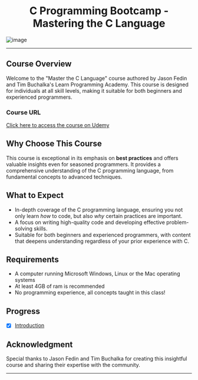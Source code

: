 
<div><h1 align="center">C Programming Bootcamp - Mastering the C Language</h1></div>

![image](https://github.com/RanitManik/C-Bootcamp/assets/138437760/a95de62c-a00d-4ab3-beec-5e49009d2911)

---

## Course Overview

Welcome to the "Master the C Language" course authored by Jason Fedin and Tim Buchalka's Learn Programming Academy. This
course is designed for individuals at all skill levels, making it suitable for both beginners and experienced
programmers.

### Course URL

[Click here to access the course on Udemy](https://www.udemy.com/course/c-programming-for-beginners-/)

## Why Choose This Course

This course is exceptional in its emphasis on **best practices** and offers valuable insights even for seasoned
programmers. It provides a comprehensive understanding of the C programming language, from fundamental concepts to
advanced techniques.

## What to Expect

- In-depth coverage of the C programming language, ensuring you not only learn *how* to code, but also *why* certain
  practices are important.
- A focus on writing high-quality code and developing effective problem-solving skills.
- Suitable for both beginners and experienced programmers, with content that deepens understanding regardless of your
  prior experience with C.

## Requirements
- A computer running Microsoft Windows, Linux or the Mac operating systems
- At least 4GB of ram is recommended
- No programming experience, all concepts taught in this class!

## Progress
- [x] [Introduction](https://github.com/RanitManik/C-Bootcamp/tree/main/Section_1%20Inroduction)

## Acknowledgment
Special thanks to Jason Fedin and Tim Buchalka for creating this insightful course and sharing their expertise with the community.

---

